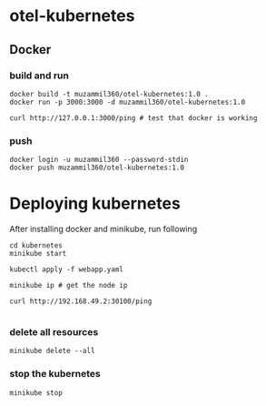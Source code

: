# otel-kubernetes


## Docker 
### build and run
```
docker build -t muzammil360/otel-kubernetes:1.0 .
docker run -p 3000:3000 -d muzammil360/otel-kubernetes:1.0

curl http://127.0.0.1:3000/ping # test that docker is working

```
### push
```
docker login -u muzammil360 --password-stdin
docker push muzammil360/otel-kubernetes:1.0
```


# Deploying kubernetes
After installing docker and minikube, run following 

```
cd kubernetes
minikube start 

kubectl apply -f webapp.yaml

minikube ip # get the node ip 

curl http://192.168.49.2:30100/ping


```

### delete all resources
`minikube delete --all`
### stop the kubernetes
`minikube stop`
